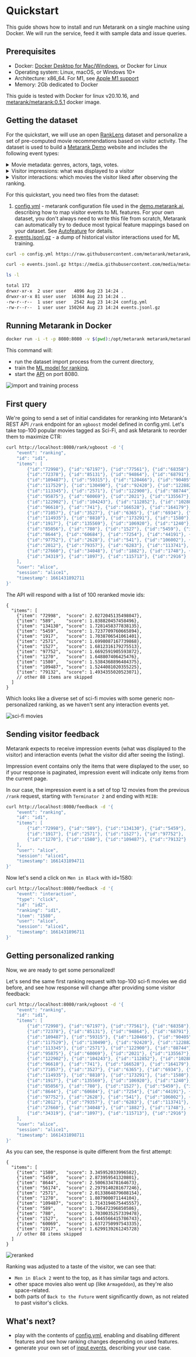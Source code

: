 # Quickstart

This guide shows how to install and run Metarank on a single machine using Docker. We will run the service, feed it with
sample data and issue queries.

## Prerequisites

* Docker: [Docker Desktop for Mac/Windows](https://docs.docker.com/engine/install/), or Docker for Linux
* Operating system: Linux, macOS, or Windows 10+
* Architecture: x86_64. For M1, see [Apple M1 support](../installation.md#installing-on-macos)
* Memory: 2Gb dedicated to Docker

This guide is tested with Docker for linux v20.10.16, and [metarank/metarank:0.5.1](https://hub.docker.com/r/metarank/metarank/tags) docker image.

## Getting the dataset

For the quickstart, we will use an open [RankLens](https://github.com/metarank/ranklens) dataset and personalize
a set of pre-computed movie recommendations based on visitor activity. 
The dataset is used to build a [Metarank Demo](https://demo.metarank.ai/) website and includes the following event types:
 
<details><summary>Movie metadata: genres, actors, tags, votes.</summary>

```json
{
  "id": "b4951b85-a87f-4fdc-b2af-9ff06783def4",
  "item": "3114",
  "timestamp": "1636907100000",
  "fields": [
    {"name": "title", "value": "Toy Story 2"}, 
    {"name": "popularity", "value": 112.767},
    {"name": "vote_avg", "value": 7.6},
    {"name": "vote_cnt", "value": 11025.0},
    {"name": "budget", "value": 9.0E+7},
    {"name": "runtime", "value": 92.0},
    {"name": "release_date", "value": 9.412416E+8},
    {"name": "genres", "value": ["animation", "comedy", "family"]},
    {"name": "tags", "value": ["pixar", "disney", "animation", "sequel"]},
    {"name": "actors", "value": ["tom hanks", "joan cusack", "frank welker"]},
    {"name": "director", "value": "john lasseter"},
    {"name": "writer", "value": "andrew stanton"}
  ],
  "event": "item"
}
```

</details>

<details><summary>Visitor impressions: what was displayed to a visitor</summary>

```json
{
  "event": "ranking",
  "id": "id1",
  "items": [
    {"id":"72998"},  {"id":"67197"},  {"id":"77561"},  {"id":"68358"},
    {"id":"72378"},  {"id":"85131"},  {"id":"94864"},  {"id":"68791"},
    {"id":"109487"}, {"id":"59315"},  {"id":"120466"}, {"id":"90405"},
    {"id":"117529"}, {"id":"130490"}, {"id":"92420"},  {"id":"122882"},
    {"id":"113345"}, {"id":"2571"},   {"id":"122900"}, {"id":"88744"},
    {"id":"95875"},  {"id":"60069"},  {"id":"2021"},   {"id":"135567"},
    {"id":"122902"}, {"id":"104243"}, {"id":"112852"}, {"id":"102880"},
    {"id":"96610"},  {"id":"741"},    {"id":"166528"}, {"id":"164179"},
    {"id":"71057"},  {"id":"3527"},   {"id":"6365"},   {"id":"6934"},
    {"id":"114935"}, {"id":"8810"},   {"id":"173291"}, {"id":"1580"},
    {"id":"1917"},   {"id":"135569"}, {"id":"106920"}, {"id":"1240"},
    {"id":"85056"},  {"id":"780"},    {"id":"1527"},   {"id":"5459"},
    {"id":"8644"},   {"id":"60684"},  {"id":"7254"},   {"id":"44191"},
    {"id":"97752"},  {"id":"2628"},   {"id":"541"},    {"id":"106002"},
    {"id":"2012"},   {"id":"79357"},  {"id":"6283"},   {"id":"113741"},
    {"id":"27660"},  {"id":"34048"},  {"id":"1882"},   {"id":"1748"},
    {"id":"34319"},  {"id":"1097"},   {"id":"115713"}, {"id":"2916"}
  ],
  "user": "alice",
  "session": "alice1",
  "timestamp": 1661345221008
}
```
</details>

<details><summary>Visitor interactions: which movies the visitor liked after observing the ranking.</summary>

```json
{
  "id": "580a09e9-a002-4d59-a527-a556a38aa04f",
  "item": "4002",
  "timestamp": "1636993839000",
  "ranking": "84074af6-25fb-4791-81da-2f622871b194", 
  "user": "90df34e521cc3d53af5f42f5c16ecb60",
  "session": "90df34e521cc3d53af5f42f5c16ecb60",
  "type": "click",
  "fields": [],
  "event": "interaction"
}
```
</details>

For this quickstart, you need two files from the dataset:
1. [config.yml](https://raw.githubusercontent.com/metarank/metarank/master/src/test/resources/ranklens/config.yml) - metarank
configuration file used in the [demo.metarank.ai](https://demo.metarank.ai), describing how to map visitor events to ML features. 
For your own dataset, you don't always need to write this file from scratch, Metarank can automatically try to deduce 
most typical feature mappings based on your dataset. See [Autofeature](../howto/autofeature.md) for details.
2. [events.jsonl.gz](https://github.com/metarank/metarank/blob/master/src/test/resources/ranklens/events/events.jsonl.gz) - 
a dump of historical visitor interactions used for ML training.

```bash
curl -o config.yml https://raw.githubusercontent.com/metarank/metarank/master/src/test/resources/ranklens/config.yml
```

```bash
curl -o events.jsonl.gz https://media.githubusercontent.com/media/metarank/metarank/master/src/test/resources/ranklens/events/events.jsonl.gz
```
```bash
ls -l

total 172
drwxr-xr-x  2 user user   4096 Aug 23 14:24 .
drwxr-xr-x 81 user user  16384 Aug 23 14:24 ..
-rw-r--r--  1 user user   2542 Aug 23 14:24 config.yml
-rw-r--r--  1 user user 150264 Aug 23 14:24 events.jsonl.gz

```

## Running Metarank in Docker

```bash
docker run -i -t -p 8080:8080 -v $(pwd):/opt/metarank metarank/metarank:latest standalone --config /opt/metarank/config.yml --data /opt/metarank/events.jsonl.gz
```

This command will:
* run the dataset import process from the current directory,
* train the [ML model for ranking](../configuration/supported-ranking-models.md),
* start the [API](../api.md) on port 8080.

![import and training process](img/training.gif)

## First query

We're going to send a set of initial candidates for reranking into Metarank's REST API `/rank` endpoint for an 
`xgboost` model defined in config.yml. Let's take top-100 popular movies tagged as Sci-Fi, and ask Metarank to reorder 
them to maximize CTR:

```bash
curl http://localhost:8080/rank/xgboost -d '{
    "event": "ranking",
    "id": "id1",
    "items": [
        {"id":"72998"}, {"id":"67197"}, {"id":"77561"}, {"id":"68358"}, {"id":"79132"}, {"id":"103228"}, 
        {"id":"72378"}, {"id":"85131"}, {"id":"94864"}, {"id":"68791"}, {"id":"93363"}, {"id":"112623"}, 
        {"id":"109487"}, {"id":"59315"}, {"id":"120466"}, {"id":"90405"}, {"id":"122918"}, {"id":"70286"}, 
        {"id":"117529"}, {"id":"130490"}, {"id":"92420"}, {"id":"122882"}, {"id":"87306"}, {"id":"82461"}, 
        {"id":"113345"}, {"id":"2571"}, {"id":"122900"}, {"id":"88744"}, {"id":"111360"}, {"id":"134130"}, 
        {"id":"95875"}, {"id":"60069"}, {"id":"2021"}, {"id":"135567"}, {"id":"103253"}, {"id":"111759"},
        {"id":"122902"}, {"id":"104243"}, {"id":"112852"}, {"id":"102880"}, {"id":"56174"}, {"id":"107406"}, 
        {"id":"96610"}, {"id":"741"}, {"id":"166528"}, {"id":"164179"}, {"id":"187595"}, {"id":"589"}, 
        {"id":"71057"}, {"id":"3527"}, {"id":"6365"}, {"id":"6934"}, {"id":"1270"}, {"id":"6502"}, 
        {"id":"114935"}, {"id":"8810"}, {"id":"173291"}, {"id":"1580"}, {"id":"182715"}, {"id":"166635"}, 
        {"id":"1917"}, {"id":"135569"}, {"id":"106920"}, {"id":"1240"}, {"id":"5502"}, {"id":"316"},
        {"id":"85056"}, {"id":"780"}, {"id":"1527"}, {"id":"5459"}, {"id":"94018"}, {"id":"33493"}, 
        {"id":"8644"}, {"id":"60684"}, {"id":"7254"}, {"id":"44191"}, {"id":"101864"}, {"id":"132046"}, 
        {"id":"97752"}, {"id":"2628"}, {"id":"541"}, {"id":"106002"}, {"id":"1200"}, {"id":"5378"}, 
        {"id":"2012"}, {"id":"79357"}, {"id":"6283"}, {"id":"113741"}, {"id":"90345"}, {"id":"2011"}, 
        {"id":"27660"}, {"id":"34048"}, {"id":"1882"}, {"id":"1748"}, {"id":"2985"}, {"id":"104841"}, 
        {"id":"34319"}, {"id":"1097"}, {"id":"115713"}, {"id":"2916"}
    ],
    "user": "alice",
    "session": "alice1",
    "timestamp": 1661431892711
}'
```

The API will respond with a list of 100 reranked movie ids:
```json5
{
  "items": [
    {"item": "72998",  "score": 2.0272045135498047},
    {"item": "589",    "score": 1.838820457458496},
    {"item": "134130", "score": 1.7281458377838135},
    {"item": "5459",   "score": 1.7237709760665894},
    {"item": "1917",   "score": 1.7038706541061401},
    {"item": "2571",   "score": 1.6998087167739868},
    {"item": "1527",   "score": 1.6812316179275513},
    {"item": "97752",  "score": 1.6692591905593872},
    {"item": "1270",   "score": 1.648807406425476},
    {"item": "1580",   "score": 1.5384368896484375},
    {"item": "109487", "score": 1.5244081020355225},
    {"item": "79132",  "score": 1.4934355020523071},
    // other 88 items are skipped
  ]
}
```

Which looks like a diverse set of sci-fi movies with some generic non-personalized ranking, as we haven't sent any 
interaction events yet.

![sci-fi movies](img/ranking1.jpg)

## Sending visitor feedback

Metarank expects to receive impression events (what was displayed to the visitor) and interaction events (what the visitor
did after seeing the listing). 

Impression event contains only the items that were displayed to the user, so if your response is paginated, impression event will indicate
only items from the current page.

In our case, the impression event is a set of top 12 movies from the previous `/rank` request, 
starting with `Terminator 2` and ending with `MIIB`:
```bash
curl http://localhost:8080/feedback -d '{
    "event": "ranking",
    "id": "id1",
    "items": [
        {"id":"72998"}, {"id":"589"}, {"id":"134130"}, {"id":"5459"}, 
        {"id":"1917"}, {"id":"2571"}, {"id":"1527"}, {"id":"97752"}, 
        {"id":"1270"}, {"id":"1580"}, {"id":"109487"}, {"id":"79132"}
    ],
    "user": "alice",
    "session": "alice1",
    "timestamp": 1661431894711
}'
```

Now let's send a click on `Men in Black` with id=1580:
```bash
curl http://localhost:8080/feedback -d '{
    "event": "interaction",
    "type": "click",
    "id": "id2",
    "ranking": "id1",
    "item": "1580",
    "user": "alice",
    "session": "alice1",
    "timestamp": 1661431896711
}'
```

## Getting personalized ranking

Now, we are ready to get some personalized!

Let's send the same first ranking request with top-100 sci-fi movies we did before, and see how response will change 
after providing some visitor feedback:
```bash
curl http://localhost:8080/rank/xgboost -d '{
    "event": "ranking",
    "id": "id1",
    "items": [
        {"id":"72998"}, {"id":"67197"}, {"id":"77561"}, {"id":"68358"}, {"id":"79132"}, {"id":"103228"}, 
        {"id":"72378"}, {"id":"85131"}, {"id":"94864"}, {"id":"68791"}, {"id":"93363"}, {"id":"112623"}, 
        {"id":"109487"}, {"id":"59315"}, {"id":"120466"}, {"id":"90405"}, {"id":"122918"}, {"id":"70286"}, 
        {"id":"117529"}, {"id":"130490"}, {"id":"92420"}, {"id":"122882"}, {"id":"87306"}, {"id":"82461"}, 
        {"id":"113345"}, {"id":"2571"}, {"id":"122900"}, {"id":"88744"}, {"id":"111360"}, {"id":"134130"}, 
        {"id":"95875"}, {"id":"60069"}, {"id":"2021"}, {"id":"135567"}, {"id":"103253"}, {"id":"111759"},
        {"id":"122902"}, {"id":"104243"}, {"id":"112852"}, {"id":"102880"}, {"id":"56174"}, {"id":"107406"}, 
        {"id":"96610"}, {"id":"741"}, {"id":"166528"}, {"id":"164179"}, {"id":"187595"}, {"id":"589"}, 
        {"id":"71057"}, {"id":"3527"}, {"id":"6365"}, {"id":"6934"}, {"id":"1270"}, {"id":"6502"}, 
        {"id":"114935"}, {"id":"8810"}, {"id":"173291"}, {"id":"1580"}, {"id":"182715"}, {"id":"166635"}, 
        {"id":"1917"}, {"id":"135569"}, {"id":"106920"}, {"id":"1240"}, {"id":"5502"}, {"id":"316"},
        {"id":"85056"}, {"id":"780"}, {"id":"1527"}, {"id":"5459"}, {"id":"94018"}, {"id":"33493"}, 
        {"id":"8644"}, {"id":"60684"}, {"id":"7254"}, {"id":"44191"}, {"id":"101864"}, {"id":"132046"}, 
        {"id":"97752"}, {"id":"2628"}, {"id":"541"}, {"id":"106002"}, {"id":"1200"}, {"id":"5378"}, 
        {"id":"2012"}, {"id":"79357"}, {"id":"6283"}, {"id":"113741"}, {"id":"90345"}, {"id":"2011"}, 
        {"id":"27660"}, {"id":"34048"}, {"id":"1882"}, {"id":"1748"}, {"id":"2985"}, {"id":"104841"}, 
        {"id":"34319"}, {"id":"1097"}, {"id":"115713"}, {"id":"2916"}
    ],
    "user": "alice",
    "session": "alice1",
    "timestamp": 1661431898711
}'
```

As you can see, the response is quite different from the first attempt:
```json5
{
  "items": [
    {"item": "1580",   "score": 3.345952033996582},
    {"item": "5459",   "score": 2.873959541320801},
    {"item": "8644",   "score": 2.500633478164673},
    {"item": "56174",  "score": 2.2979140281677246},
    {"item": "2571",   "score": 2.0133864879608154},
    {"item": "1270",   "score": 1.807900071144104},
    {"item": "109487", "score": 1.7143194675445557},
    {"item": "589",    "score": 1.706472396850586},
    {"item": "780",    "score": 1.7030035257339478},
    {"item": "1527",   "score": 1.6445566415786743},
    {"item": "60069",  "score": 1.6372750997543335},
    {"item": "1917",   "score": 1.6299139261245728}
    // other 88 items skipped
  ]
}
```
![reranked](img/ranking2.jpg)

Ranking was adjusted to a taste of the visitor, we can see that:
* `Men in Black 2` went to the top, as it has similar tags and actors.
* other space movies also went up (like `Armageddon`), as they're also space-related.
* both parts of `Back to the Future` went significantly down, as not related to past visitor's clicks.

## What's next?

* play with the contents of [config.yml](../configuration/overview.md), enabling and disabling different features and see 
how ranking changes depending on used features.
* generate your own set of [input events](../event-schema.md), describing your use case.
